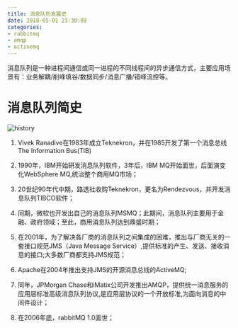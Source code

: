 ```yaml
---
title: 消息队列发展史
date: 2018-05-01 23:30:09
categories:
- rabbitmq
- amqp
- activemq
---
```


  消息队列是一种进程间通信或同一进程的不同线程间的异步通信方式，主要应用场景有：业务解耦/削峰填谷/数据同步/消息广播/错峰流控等。
  
# 消息队列简史
![history](https://jianhuagong.github.io/blog/images/history.png)

[history]: images/history.png


1. Vivek Ranadive在1983年成立Teknekron，并在1985开发了第一个消息总线The Information Bus(TIB)

2. 1990年，IBM开始研发消息队列软件，3年后，IBM MQ开始面世，后面演变化WebSphere MQ,统治整个商用MQ市场；

3. 20世纪90年代中期，路透社收购Teknekron，更名为Rendezvous，并开发消息队列TIBCO软件；

4. 同期，微软也开发出自己的消息队列MSMQ；此期间，消息队列主要用于金融、政府领域；至此，商用消息队列达到鼎盛时期；

5. 在2001年，为了解决各厂商的消息队列之间集成的困难，推出与厂商无关的一套接口规范JMS（Java Message Service）,提供标准的产生、发送、接收消息的接口;大多数厂商都支持JMS规范；

6. Apache在2004年推出支持JMS的开源消息总线的ActiveMQ;

7. 同年，JPMorgan Chase和iMatix公司开发推出AMQP，提供统一消息服务的应用层标准高级消息队列协议,是应用层协议的一个开放标准,为面向消息的中间件设计；

8. 在2006年底，rabbitMQ 1.0面世；



